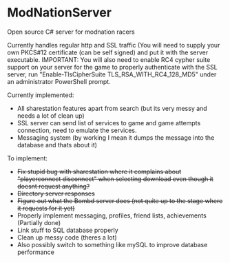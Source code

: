 # ModNationServer
Open source C# server for modnation racers

Currently handles regular http and SSL traffic (You will need to supply your own PKCS#12 certificate (can be self signed) and put it with the server executable.
IMPORTANT: You will also need to enable RC4 cypher suite support on your server for the game to properly authenticate with the SSL server, run "Enable-TlsCipherSuite TLS_RSA_WITH_RC4_128_MD5" under an administrator PowerShell prompt.

Currently implemented:
- All sharestation features apart from search (but its very messy and needs a lot of clean up)
- SSL server can send list of services to game and game attempts connection, need to emulate the services.
- Messaging system (by working I mean it dumps the message into the database and thats about it)

To implement:
- ~~Fix stupid bug with sharestation where it complains about "playerconnect disconnect" when selecting download even though it doesnt request anything?~~
- ~~Directory server responses~~
- ~~Figure out what the Bombd server does (not quite up to the stage where it requests for it yet)~~
- Properly implement messaging, profiles, friend lists, achievements (Partially done)
- Link stuff to SQL database properly
- Clean up messy code (theres a lot)
- Also possibly switch to something like mySQL to improve database performance
